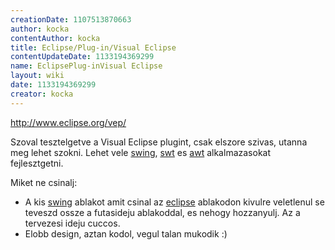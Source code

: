 ```yaml
---
creationDate: 1107513870663 
author: kocka 
contentAuthor: kocka 
title: Eclipse/Plug-in/Visual Eclipse 
contentUpdateDate: 1133194369299 
name: EclipsePlug-inVisual Eclipse 
layout: wiki 
date: 1133194369299 
creator: kocka 
---
```

http://www.eclipse.org/vep/

Szoval tesztelgetve a Visual Eclipse plugint, csak elszore szivas, utanna meg lehet szokni. Lehet vele [swing](../../Swing.html), [swt](../../swt.html) es [awt](../../AWT.html) alkalmazasokat fejlesztgetni.

Miket ne csinalj:

*   A kis [swing](../../Swing.html) ablakot amit csinal az [eclipse](../../Eclipse.html) ablakodon kivulre veletlenul se teveszd ossze a futasideju ablakoddal, es nehogy hozzanyulj. Az a tervezesi ideju cuccos.
*   Elobb design, aztan kodol, vegul talan mukodik :)
